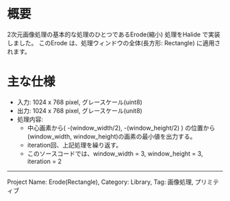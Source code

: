 # 概要

2次元画像処理の基本的な処理のひとつであるErode(縮小) 処理をHalide で実装しました。
このErode は、処理ウィンドウの全体(長方形: Rectangle) に適用されます。

# 主な仕様

- 入力: 1024 x 768 pixel, グレースケール(uint8)
- 出力: 1024 x 768 pixel, グレースケール(unit8)
- 処理内容:
  - 中心画素から( -(window_width/2), -(window_height/2) ) の位置から(window_width, window_height)の画素の最小値を出力する。  
  - iteration回、上記処理を繰り返す。
  - このソースコードでは、window_width = 3, window_height = 3, iteration = 2
---
Project Name: Erode(Rectangle), Category: Library, Tag: 画像処理, プリミティブ
